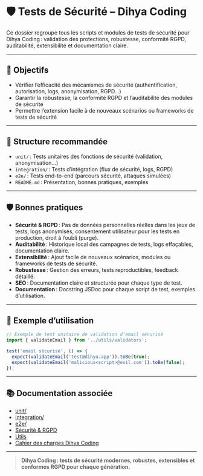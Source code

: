 # 🛡️ Tests de Sécurité – Dihya Coding

Ce dossier regroupe tous les scripts et modules de tests de sécurité pour Dihya Coding : validation des protections, robustesse, conformité RGPD, auditabilité, extensibilité et documentation claire.

---

## 🚀 Objectifs

- Vérifier l’efficacité des mécanismes de sécurité (authentification, autorisation, logs, anonymisation, RGPD…)
- Garantir la robustesse, la conformité RGPD et l’auditabilité des modules de sécurité
- Permettre l’extension facile à de nouveaux scénarios ou frameworks de tests de sécurité

---

## 📁 Structure recommandée

- `unit/` : Tests unitaires des fonctions de sécurité (validation, anonymisation…)
- `integration/` : Tests d’intégration (flux de sécurité, logs, RGPD)
- `e2e/` : Tests end-to-end (parcours sécurité, attaques simulées)
- `README.md` : Présentation, bonnes pratiques, exemples

---

## 🛡️ Bonnes pratiques

- **Sécurité & RGPD** : Pas de données personnelles réelles dans les jeux de tests, logs anonymisés, consentement utilisateur pour les tests en production, droit à l’oubli (purge).
- **Auditabilité** : Historique local des campagnes de tests, logs effaçables, documentation claire.
- **Extensibilité** : Ajout facile de nouveaux scénarios, modules ou frameworks de tests de sécurité.
- **Robustesse** : Gestion des erreurs, tests reproductibles, feedback détaillé.
- **SEO** : Documentation claire et structurée pour chaque type de test.
- **Documentation** : Docstring JSDoc pour chaque script de test, exemples d’utilisation.

---

## 📝 Exemple d’utilisation

```js
// Exemple de test unitaire de validation d’email sécurisé
import { validateEmail } from '../utils/validators';

test('email sécurisé', () => {
  expect(validateEmail('test@dihya.app')).toBe(true);
  expect(validateEmail('malicious<script>@evil.com')).toBe(false);
});
```

---

## 📚 Documentation associée

- [unit/](./unit/)
- [integration/](./integration/)
- [e2e/](./e2e/)
- [Sécurité & RGPD](../../docs/security.md)
- [Utils](../../utils/README.md)
- [Cahier des charges Dihya Coding](../../../docs/user_guide/README.md)

---

> **Dihya Coding : tests de sécurité modernes, robustes, extensibles et conformes RGPD pour chaque génération.**